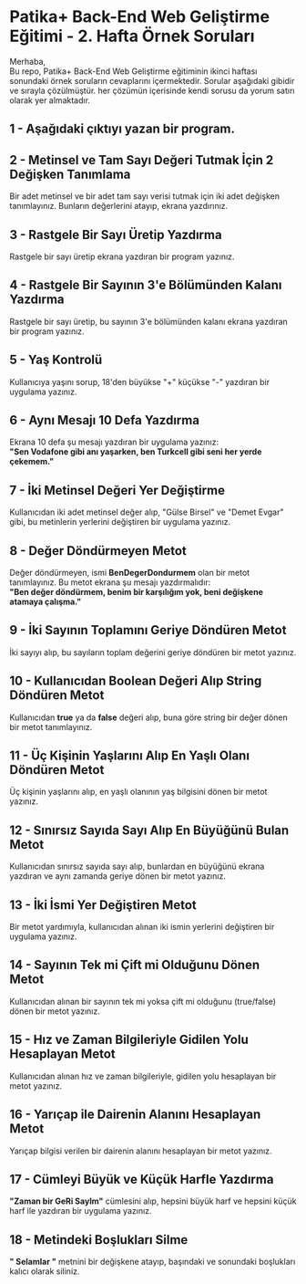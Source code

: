 # Patika+ Back-End Web Geliştirme Eğitimi - 2. Hafta Örnek Soruları

Merhaba,  
Bu repo, Patika+ Back-End Web Geliştirme eğitiminin ikinci haftası sonundaki örnek soruların cevaplarını içermektedir. Sorular aşağıdaki gibidir ve sırayla çözülmüştür. her çözümün içerisinde kendi sorusu da yorum satırı olarak yer almaktadır.

## 1 - Aşağıdaki çıktıyı yazan bir program.


## 2 - Metinsel ve Tam Sayı Değeri Tutmak İçin 2 Değişken Tanımlama

Bir adet metinsel ve bir adet tam sayı verisi tutmak için iki adet değişken tanımlayınız. Bunların değerlerini atayıp, ekrana yazdırınız.

## 3 - Rastgele Bir Sayı Üretip Yazdırma

Rastgele bir sayı üretip ekrana yazdıran bir program yazınız.

## 4 - Rastgele Bir Sayının 3'e Bölümünden Kalanı Yazdırma

Rastgele bir sayı üretip, bu sayının 3'e bölümünden kalanı ekrana yazdıran bir program yazınız.

## 5 - Yaş Kontrolü

Kullanıcıya yaşını sorup, 18'den büyükse "+" küçükse "-" yazdıran bir uygulama yazınız.

## 6 - Aynı Mesajı 10 Defa Yazdırma

Ekrana 10 defa şu mesajı yazdıran bir uygulama yazınız:  
**"Sen Vodafone gibi anı yaşarken, ben Turkcell gibi seni her yerde çekemem."**

## 7 - İki Metinsel Değeri Yer Değiştirme

Kullanıcıdan iki adet metinsel değer alıp, "Gülse Birsel" ve "Demet Evgar" gibi, bu metinlerin yerlerini değiştiren bir uygulama yazınız.

## 8 - Değer Döndürmeyen Metot

Değer döndürmeyen, ismi **BenDegerDondurmem** olan bir metot tanımlayınız. Bu metot ekrana şu mesajı yazdırmalıdır:  
**"Ben değer döndürmem, benim bir karşılığım yok, beni değişkene atamaya çalışma."**

## 9 - İki Sayının Toplamını Geriye Döndüren Metot

İki sayıyı alıp, bu sayıların toplam değerini geriye döndüren bir metot yazınız.

## 10 - Kullanıcıdan Boolean Değeri Alıp String Döndüren Metot

Kullanıcıdan **true** ya da **false** değeri alıp, buna göre string bir değer dönen bir metot tanımlayınız.

## 11 - Üç Kişinin Yaşlarını Alıp En Yaşlı Olanı Döndüren Metot

Üç kişinin yaşlarını alıp, en yaşlı olanının yaş bilgisini dönen bir metot yazınız.

## 12 - Sınırsız Sayıda Sayı Alıp En Büyüğünü Bulan Metot

Kullanıcıdan sınırsız sayıda sayı alıp, bunlardan en büyüğünü ekrana yazdıran ve aynı zamanda geriye dönen bir metot yazınız.

## 13 - İki İsmi Yer Değiştiren Metot

Bir metot yardımıyla, kullanıcıdan alınan iki ismin yerlerini değiştiren bir uygulama yazınız.

## 14 - Sayının Tek mi Çift mi Olduğunu Dönen Metot

Kullanıcıdan alınan bir sayının tek mi yoksa çift mi olduğunu (true/false) dönen bir metot yazınız.

## 15 - Hız ve Zaman Bilgileriyle Gidilen Yolu Hesaplayan Metot

Kullanıcıdan alınan hız ve zaman bilgileriyle, gidilen yolu hesaplayan bir metot yazınız.

## 16 - Yarıçap ile Dairenin Alanını Hesaplayan Metot

Yarıçap bilgisi verilen bir dairenin alanını hesaplayan bir metot yazınız.

## 17 - Cümleyi Büyük ve Küçük Harfle Yazdırma

**"Zaman bir GeRi SayIm"** cümlesini alıp, hepsini büyük harf ve hepsini küçük harf ile yazdıran bir uygulama yazınız.

## 18 - Metindeki Boşlukları Silme

**"    Selamlar   "** metnini bir değişkene atayıp, başındaki ve sonundaki boşlukları kalıcı olarak siliniz.
